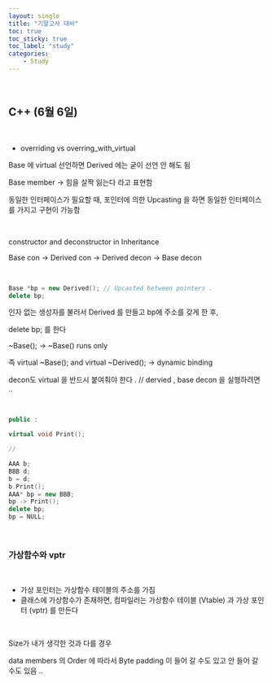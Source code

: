 ```yaml
---
layout: single
title: "기말고사 대비"
toc: true
toc_sticky: true
toc_label: "study"
categories:
    - Study
---
```


<br>

## C++ (6월 6일)

<br>

- overriding vs overring_with_virtual

Base 에 virtual 선언하면 Derived 에는 굳이 선언 안 해도 됨

Base member &rarr; 힘을 살짝 잃는다 라고 표현함

동일한 인터페이스가 필요할 때, 포인터에 의한 Upcasting 을 하면 동일한 인터페이스를 가지고 구현이 가능함

<br>

constructor and deconstructor in Inheritance 

Base con &rarr; Derived con &rarr; Derived decon &rarr; Base decon

<br>

```cpp
Base *bp = new Derived(); // Upcasted between pointers .
delete bp;
```

인자 없는 생성자를 불러서 Derived 를 만들고 bp에 주소를 갖게 한 후,

delete bp; 를 한다

~Base(); &rarr; ~Base() runs only

즉 virtual ~Base(); and virtual ~Derived(); &rarr; dynamic binding

decon도 virtual 을 반드시 붙여줘야 한다 . // dervied , base decon 을 실행하려면 ..

<br>

```cpp
public : 

virtual void Print();

//

AAA b;
BBB d;
b = d;
b.Print();
AAA* bp = new BBB;
bp -> Print();
delete bp;
bp = NULL;
```

<br>

### 가상함수와 vptr

<br>

- 가상 포인터는 가상함수 테이블의 주소를 가짐
- 클래스에 가상함수가 존재하면, 컴파일러는 가상함수 테이블 (Vtable) 과 가상 포인터 (vptr) 를 만든다

<br>

Size가 내가 생각한 것과 다를 경우

data members 의 Order 에 따라서 Byte padding 이 들어 갈 수도 있고 안 들어 갈 수도 있음 ..

